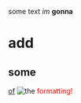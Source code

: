some text
_im_ 
__gonna__ 
# add
## some
[of](https://wikipedia.org/wiki/of)
![the](https://blog.prepscholar.com/hubfs/body-the-green-square.jpeg) 
<font color="red">formatting!</font>

